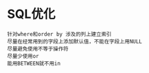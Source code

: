 # SQL优化
	针对where和order by 涉及的列上建立索引
	尽量在经常用到的字段上添加默认值，不能在字段上用NULL
	尽量避免使用不等于操作符
	尽量少使用or
	能用BETWEEN就不用in
	
	